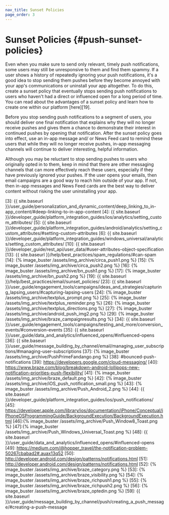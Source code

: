 ```yaml
---
nav_title: Sunset Policies
page_order: 3
---
```


# Sunset Policies {#push-sunset-policies}

Even when you make sure to send only relevant, timely push notifications, some users may still be unresponsive to them and find them spammy.  If a user shows a history of repeatedly ignoring your push notifications, it's a good idea to stop sending them pushes before they become annoyed with your app's communications or uninstall your app altogether.  To do this, create a sunset policy that eventually stops sending push notifications to users who haven't had a direct or influenced open for a long period of time. You can read about the advantages of a sunset policy and learn how to create one within our platform [here][19].

Before you stop sending push notifications to a segment of users, you should deliver one final notification that explains why they will no longer receive pushes and gives them a chance to demonstrate their interest in continued pushes by opening that notification. After the sunset policy goes into effect, use an in-app message and/ or News Feed card to remind these users that while they will no longer receive pushes, in-app messaging channels will continue to deliver interesting, helpful information.

Although you may be reluctant to stop sending pushes to users who originally opted in to them, keep in mind that there are other messaging channels that can more effectively reach these users, especially if they have previously ignored your pushes.  If the user opens your emails, then email campaigns are a good way to reach him outside of your app.  If not, then in-app messages and News Feed cards are the best way to deliver content without risking the user uninstalling your app.

[3]: {{ site.baseurl }}/user_guide/personalization_and_dynamic_content/deep_linking_to_in-app_content/#deep-linking-to-in-app-content
[4]: {{ site.baseurl }}/developer_guide/platform_integration_guides/ios/analytics/setting_custom_attributes/
[5]: {{ site.baseurl }}/developer_guide/platform_integration_guides/android/analytics/setting_custom_attributes/#setting-custom-attributes
[6]: {{ site.baseurl }}/developer_guide/platform_integration_guides/windows_universal/analytics/setting_custom_attributes/
[10]: {{ site.baseurl }}/developer_guide/rest_api/user_data/#user-attributes-object-specification
[13]: {{ site.baseurl }}/help/best_practices/spam_regulations/#can-spam
[14]: {% image_buster /assets/img_archive/circa_push1.png %}
[15]: {% image_buster /assets/img_archive/circa_push2.png %}
[16]: {% image_buster /assets/img_archive/bn_push1.png %}
[17]: {% image_buster /assets/img_archive/bn_push2.png %}
[19]: {{ site.baseurl }}/help/best_practices/email/sunset_policies/
[23]: {{ site.baseurl }}/user_guide/engagement_tools/campaigns/ideas_and_strategies/capturing_lapsing_users/#capturing-lapsing-users
[24]: {% image_buster /assets/img_archive/textplus_prompt.png %}
[25]: {% image_buster /assets/img_archive/textplus_reminder.png %}
[26]: {% image_buster /assets/img_archive/textplus_directions.png %}
[27]: {% image_buster /assets/img_archive/android_push_img2.png %}
[29]: {% image_buster /assets/img_archive/braze_campaignresults.png %}
[34]: {{ site.baseurl }}/user_guide/engagement_tools/campaigns/testing_and_more/conversion_events/#conversion-events
[35]: {{ site.baseurl }}/user_guide/data_and_analytics/influenced_opens/#influenced-opens
[36]: {{ site.baseurl }}/user_guide/message_building_by_channel/email/managing_user_subscriptions/#managing-user-subscriptions
[37]: {% image_buster /assets/img_archive/PushPrimeFandango.png %}
[38]: #bounced-push-notifications
[39]: https://developers.google.com/cloud-messaging/
[40]: https://www.braze.com/blog/breakdown-android-lollipops-new-notification-priorities-push-flexibility/
[41]: {% image_buster /assets/img_archive/braze_default.png %}
[42]: {% image_buster /assets/img_archive/iOS_push_notification_small.png %}
[43]: {% image_buster /assets/img_archive/Push_Android_2.png %}
[44]: {{ site.baseurl }}/developer_guide/platform_integration_guides/ios/push_notifications/
[45]: https://developer.apple.com/library/ios/documentation/iPhone/Conceptual/iPhoneOSProgrammingGuide/BackgroundExecution/BackgroundExecution.html
[46]:{% image_buster /assets/img_archive/Push_Window8_Toast.png %}
[47]:{% image_buster /assets/img_archive/Push_Windows_Universal_Toast.png %}
[48]: {{ site.baseurl }}/user_guide/data_and_analytics/influenced_opens/#influenced-opens
[49]: https://medium.com/@hopper_travel/the-notification-problem-50267cbabad2#.auax13q52
[50]: http://developer.android.com/design/patterns/notifications.html
[51]: http://developer.android.com/design/patterns/notifications.html
[52]: {% image_buster /assets/img_archive/braze_category.png %}
[53]: {% image_buster /assets/img_archive/braze_visibility.png %}
[54]: {% image_buster /assets/img_archive/braze_richpush1.png %}
[55]: {% image_buster /assets/img_archive/braze_richpush2.png %}
[56]: {% image_buster /assets/img_archive/braze_optedin.png %}
[59]: {{ site.baseurl }}/user_guide/message_building_by_channel/push/creating_a_push_message/#creating-a-push-message
